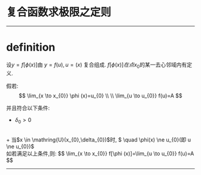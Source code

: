 # 复合函数求极限之定则


<hr>


# definition

设$y=f[\phi (x)]$由 $y=f(u), u=(x)$ 复合组成.
$f[\phi (x)]在点x_{0}$的某一去心邻域内有定义.

假若:
$$
\lim_{x \to x_{0}} \phi (x)=u_{0}
\\ \\
\lim_{u \to u_{0}} f(u)=A
$$

并且符合以下条件: 
+ $\delta_{0} >0$
<br>
+ 当$x \in \mathring{U}(x_{0},\delta_{0})$时, $ \quad \phi(x) \ne u_{0}(即 u \ne u_{0})$

<br>
如若满足以上条件,则:  
$$
\lim_{x \to x_{0}} f[\phi (x)]=\lim_{u \to u_{0}} f(u)=A
$$


<hr>
